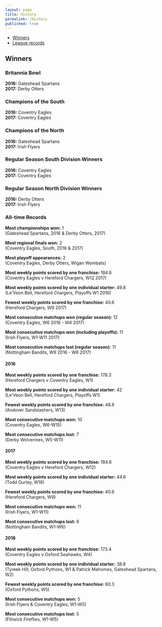 ```yaml
---
layout: page
title: History
permalink: /history
published: true
---
```


- [Winners](#winners)
- [League records](#records)

## Winners

### Britannia Bowl

**2016:**  Gateshead Spartans  
**2017:** Derby Otters

### Champions of the South

**2016:**  Coventry Eagles  
**2017:** Coventry Eagles

### Champions of the North

**2016:**  Gateshead Spartans  
**2017:** Irish Flyers

### Regular Season South Division Winners

**2016:**  Coventry Eagles  
**2017:** Coventry Eagles

### Regular Season North Division Winners

**2016:**  Derby Otters  
**2017:** Irish Flyers

### All-time Records

**Most championships won:** 1  
(Gateshead Spartans, 2016 & Derby Otters, 2017)  

**Most regional finals won:** 2  
(Coventry Eagles, South, 2016 & 2017)  

**Most playoff appearances:**  2  
(Coventry Eagles, Derby Otters, Wigan Wombats)   

**Most weekly points scored by one franchise:** 184.6  
(Coventry Eagles v Hereford Chargers, W12 2017)  

**Most weekly points scored by one individual starter:**  49.8  
(Le'Veon Bell, Hereford Chargers, Playoffs W1 2016)   

**Fewest weekly points scored by one franchise:**  40.6  
(Hereford Chargers, W9 2017)  

**Most consecutive matchups won (regular season):**  12  
(Coventry Eagles, W6 2016 - W4 2017)  

**Most consecutive matchups won (including playoffs):**  11  
(Irish Flyers, W1-W11 2017)  

**Most consecutive matchups lost (regular season):** 11  
(Nottingham Bandits, W9 2016 - W6 2017)  

#### 2016

**Most weekly points scored by one franchise:**  178.3  
(Hereford Chargers v Coventry Eagles, W1)  

**Most weekly points scored by one individual starter:**  42  
(Le'Veon Bell, Hereford Chargers, Playoffs W1)

**Fewest weekly points scored by one franchise:**  48.8  
(Andover Sandslashers, W13)

**Most consecutive matchups won:**  10  
(Coventry Eagles, W6-W15)    

**Most consecutive matchups lost:**  7  
(Derby Wolverines, W5-W11)

#### 2017

**Most weekly points scored by one franchise:** 184.6  
(Coventry Eagles v Hereford Chargers, W12)

**Most weekly points scored by one individual starter:** 44.6  
(Todd Gurley, W16)

**Fewest weekly points scored by one franchise:** 40.6  
(Hereford Chargers, W9)

**Most consecutive matchups won:** 11  
(Irish Flyers, W1-W11)

**Most consecutive matchups lost:** 6  
(Nottingham Bandits, W1-W6)

#### 2018

**Most weekly points scored by one franchise:** 173.4  
(Coventry Eagles v Oxford Seahawks, W4)

**Most weekly points scored by one individual starter:** 38.8  
(Tyreek Hill, Oxford Pythons, W1 & Patrick Mahomes, Gateshead Spartans, W2)

**Fewest weekly points scored by one franchise:** 60.3  
(Oxford Pythons, W5)

**Most consecutive matchups won:** 5  
(Irish Flyers & Coventry Eagles, W1-W5)

**Most consecutive matchups lost:** 5  
(Flitwick Fireflies, W1-W5)
